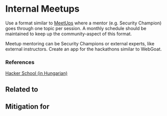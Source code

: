 # Internal Meetups

Use a format similar to [MeetUps](https://meetup.com) where a mentor (e.g. Security
Champion) goes through one topic per session. A monthly schedule should
be maintained to keep up the community-aspect of this format.

Meetup mentoring can be Security Champions or external experts, like external instructors.
Create an app for the hackathons similar to WebGoat.


### References
[Hacker  School (in Hungarian)](https://www.meetup.com/Budapest-Hackersuli-Meetup/)

## Related to

## Mitigation for

